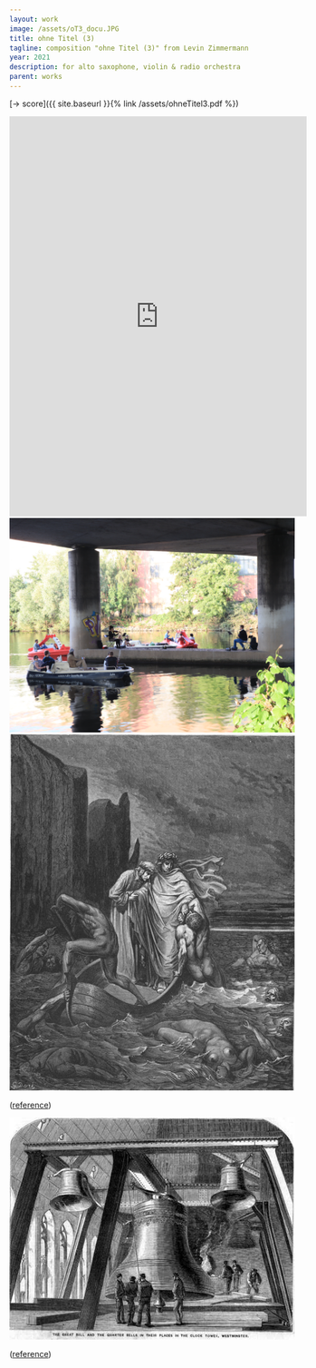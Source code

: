 ```yaml
---
layout: work
image: /assets/oT3_docu.JPG
title: ohne Titel (3)
tagline: composition "ohne Titel (3)" from Levin Zimmermann
year: 2021
description: for alto saxophone, violin & radio orchestra
parent: works
---
```



[-> score]({{ site.baseurl }}{% link /assets/ohneTitel3.pdf %})


<iframe style="border: 0; width: 525px; height: 705px;" src="https://bandcamp.com/EmbeddedPlayer/album=4023213067/size=large/bgcol=ffffff/linkcol=333333/tracklist=false/transparent=true/" seamless><a href="https://levinericzimmermann.bandcamp.com/album/ohne-titel-3">ohne Titel (3) by Levin Eric Zimmermann</a></iframe>

<img id="standard-75h" src="/assets/oT3_docu.JPG" alt="concert"/>

<img id="standard-75h" src="/assets/dore.jpg" alt="styx-painting"/>

([reference](https://victorianweb.org/art/illustration/dore/dante/4.html))

<img id="standard-75h" src="/assets/Big-ben-1858.jpg" alt="big-ben"/>

([reference](https://de.wikipedia.org/wiki/Datei:Big-ben-1858.jpg))
